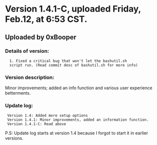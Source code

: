 
# Version 1.4.1-C, uploaded Friday, Feb.12, at 6:53 CST.
## Uploaded by 0xBooper

### Details of version:
```
  1. Fixed a critical bug that won't let the bashutil.sh
  script run. (Read commit desc of bashutil.sh for more info)
```
### Version description:
Minor improvements; added an info function and various user experience betterments.

### Update log:
```
 Version 1.4: Added more setup options
 Version 1.4.1: Minor improvements, added an information function.
 Version 1.4.1-C: Read above
```

P.S: Update log starts at version 1.4 because I forgot to start it in earlier versions.
